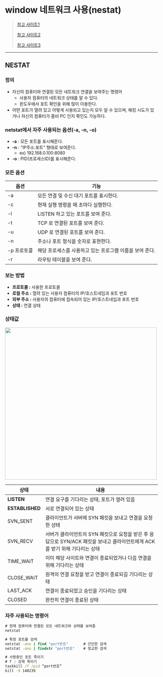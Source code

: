 # window 네트워크 사용(nestat)

> [참고 사이트1](https://byounghee.tistory.com/191)
>
> [참고 사이트2](https://solog4something.tistory.com/9)
>
> [참고 사이트3](https://mainia.tistory.com/5378)

---

## NESTAT

### 정의

- 자신의 컴퓨터와 연결된 모든 네트워크 연결을 보여주는 명령어
  - 사용자 컴퓨터의 네트워크 상태를 알 수 있다. 
  - 윈도우에서 포트 확인을 위해 많이 이용한다. 
- 어떤 포트가 열려 있고 어떻게 사용되고 있는지 모두 알 수 있으며, 해킹 시도가 있거나 자신의 컴퓨터가 좀비 PC 인지 확인도 가능하다. 

### netstat에서 자주 사용되는 옵션(-a, -n, -o)

- **-a** : 모든 포트를 표시해준다.
- **-n** : "IP주소:포트" 형태로 보여준다.
  - ex) 192.168.0.100:8080
- **-o** : PID(프로세스ID)를 표시해준다.

### 모든 옵션

| 옵션        | 기능                                                     |
| ----------- | -------------------------------------------------------- |
| -a          | 모든 연결 및 수신 대기 포트를 표시한다.                  |
| -c          | 현재 실행 명령을 매 초마다 실행한다.                     |
| -l          | LISTEN 하고 있는 포트를 보여 준다.                       |
| -t          | TCP 로 연결된 포트를 보여 준다.                          |
| -u          | UDP 로 연결된 포트를 보여 준다.                          |
| -n          | 주소나 포트 형식을 숫자로 표현한다.                      |
| -p 프로토콜 | 해당 프로세스를 사용하고 있는 프로그램 이름을 보여 준다. |
| -r          | 라우팅 테이블을 보여 준다.                               |

### 보는 방법

- **프로토콜 :** 사용한 프로토콜
- **로컬 주소 :** 열려 있는 사용자 컴퓨터의 IP/호스트네임과 포트 번호
- **외부 주소 :** 사용자의 컴퓨터에 접속되어 있는 IP/호스트네임과 포트 번호
- **상태 :** 연결 상태

### 상태값 

<img src="./images/netstat.png" width="500">

| 상태            | 내용                                                         |
| --------------- | ------------------------------------------------------------ |
| **LISTEN**      | 연결 요구를 기다리는 상태, 포트가 열려 있음                  |
| **ESTABLISHED** | 서로 연결되어 있는 상태                                      |
| SVN_SENT        | 클라이언트가 서버에 SYN 패킷을 보내고 연결을 요청한 상태     |
| SVN_RECV        | 서버가 클라이언트의 SYN 패킷으로 요청을 받은 후 응답으로 SYN/ACK 패킷을 보내고 클라이언트에게 ACK 를 받기 위해 기다리는 상태 |
| TIME_WAIT       | 이미 해당 사이트와 연결이 종료되었거나 다음 연결을 위해 기다리는 상태 |
| CLOSE_WAIT      | 원격의 연결 요청을 받고 연결이 종료되길 기다리는 상태        |
| LAST_ACK        | 연결이 종료되었고 승인을 기다리는 상태                       |
| CLOSED          | 완전히 연결이 종료된 상태                                    |

### 자주 사용되는 명령어

```cmd
# 현재 컴퓨터에 연결된 모든 네트워크와 상태를 보여줌 
netstat

# 특정 포트를 검색 
netstat -ano | find "port번호"       # 간단한 검색
netstat -ano | findstr "port번호"    # 정교한 검색

# 사용중인 포트 죽이기 
# f : 강제 죽이기 
taskkill /f /pid “port번호” 
kill -9 140239
```

